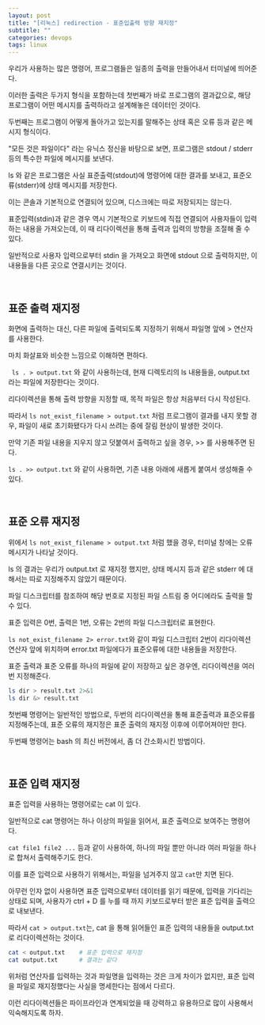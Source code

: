 ```yaml
---
layout: post
title: "[리눅스] redirection - 표준입출력 방향 재지정"
subtitle: ""
categories: devops
tags: linux
---
```


우리가 사용하는 많은 명령어, 프로그램들은 일종의 출력을 만들어내서 터미널에 띄어준다.

이러한 출력은 두가지 형식을 포함하는데 첫번째가 바로 프로그램의 결과값으로, 해당 프로그램이 어떤 메시지를 출력하라고 설계해놓은 데이터인 것이다.

두번째는 프로그램이 어떻게 돌아가고 있는지를 말해주는 상태 혹은 오류 등과 같은 메시지 형식이다.

"모든 것은 파일이다" 라는 유닉스 정신을 바탕으로 보면, 프로그램은 stdout / stderr 등의 특수한 파일에 메시지를 보낸다.

ls 와 같은 프로그램은 사실 표준출력(stdout)에 명령어에 대한 결과를 보내고, 표준오류(stderr)에 상태 메시지를 저장한다.

이는 콘솔과 기본적으로 연결되어 있으며, 디스크에는 따로 저장되지는 않는다.

표준입력(stdin)과 같은 경우 역시 기본적으로 키보드에 직접 연결되어 사용자들이 입력하는 내용을 가져오는데, 이 때 리다이렉션을 통해 출력과 입력의 방향을 조절해 줄 수 있다.

일반적으로 사용자 입력으로부터 stdin 을 가져오고 화면에 stdout 으로 출력하지만, 이 내용들을 다른 곳으로 연결시키는 것이다.

<br>

## 표준 출력 재지정

화면에 출력하는 대신, 다른 파일에 출력되도록 지정하기 위해서 파일명 앞에 > 연산자를 사용한다.

마치 화살표와 비슷한 느낌으로 이해하면 편하다.

``` ls . > output.txt``` 와 같이 사용하는데, 현재 디렉토리의 ls 내용들을, output.txt 라는 파일에 저장한다는 것이다.

리다이렉션을 통해 출력 방향을 지정할 때, 목적 파일은 항상 처음부터 다시 작성된다.

따라서 ```ls not_exist_filename > output.txt``` 처럼 프로그램이 결과를 내지 못할 경우, 파일이 새로 초기화됐다가 다시 쓰려는 중에 잘림 현상이 발생한 것이다.

만약 기존 파일 내용을 지우지 않고 덧붙여서 출력하고 싶을 경우, >> 를 사용해주면 된다.

```ls . >> output.txt``` 와 같이 사용하면, 기존 내용 아래에 새롭게 붙여서 생성해줄 수 있다.

<br>

## 표준 오류 재지정

위에서 ```ls not_exist_filename > output.txt``` 처럼 했을 경우, 터미널 창에는 오류 메시지가 나타날 것이다.

ls 의 결과는 우리가 output.txt 로 재지정 했지만, 상태 메시지 등과 같은 stderr 에 대해서는 따로 지정해주지 않았기 때문이다.

파일 디스크립터를 참조하여 해당 번호로 지정된 파일 스트림 중 어디에라도 출력을 할 수 있다.

표준 입력은 0번, 출력은 1번, 오류는 2번의 파일 디스크립터로 표현한다.

```ls not_exist_filename 2> error.txt```와 같이 파일 디스크립터 2번이 리다이렉션 연산자 앞에 위치하며 error.txt 파일에다가 표준오류에 대한 내용들을 저장한다.

표준 출력과 표준 오류를 하나의 파일에 같이 저장하고 싶은 경우엔, 리다이렉션을 여러번 지정해준다.

```bash
ls dir > result.txt 2>&1
ls dir &> result.txt
```

첫번째 명령어는 일반적인 방법으로, 두번의 리다이렉션을 통해 표준출력과 표준오류를 지정해주는데, 표준 오류의 재지정은 표준 출력의 재지정 이후에 이루어져야만 한다.

두번째 명령어는 bash 의 최신 버전에서, 좀 더 간소화시킨 방법이다.

<br>

## 표준 입력 재지정

표준 입력을 사용하는 명령어로는 cat 이 있다.

일반적으로 cat 명령어는 하나 이상의 파일을 읽어서, 표준 출력으로 보여주는 명령어다.

```cat file1 file2 ...``` 등과 같이 사용하여, 하나의 파일 뿐만 아니라 여러 파일을 하나로 합쳐서 출력해주기도 한다.

이를 표준 입력으로 사용하기 위해서는, 파일을 넘겨주지 않고 ```cat```만 치면 된다.

아무런 인자 없이 사용하면 표준 입력으로부터 데이터를 읽기 때문에, 입력을 기다리는 상태로 되며, 사용자가 ctrl + D 를 누를 때 까지 키보드로부터 받은 표준 입력을 출력으로 내보낸다.

따라서 ```cat > output.txt```는, cat 을 통해 읽어들인 표준 입력의 내용들을 output.txt 로 리다이렉션하는 것이다.

```bash
cat < output.txt    # 표준 입력으로 재지정
cat output.txt      # 결과는 같다
```

위처럼 연산자를 입력하는 것과 파일명을 입력하는 것은 크게 차이가 없지만, 표준 입력을 파일로 재지정했다는 사실을 명세한다는 점에서 다르다.

이런 리다이렉션들은 파이프라인과 연계되었을 때 강력하고 유용하므로 많이 사용해서 익숙해지도록 하자.
